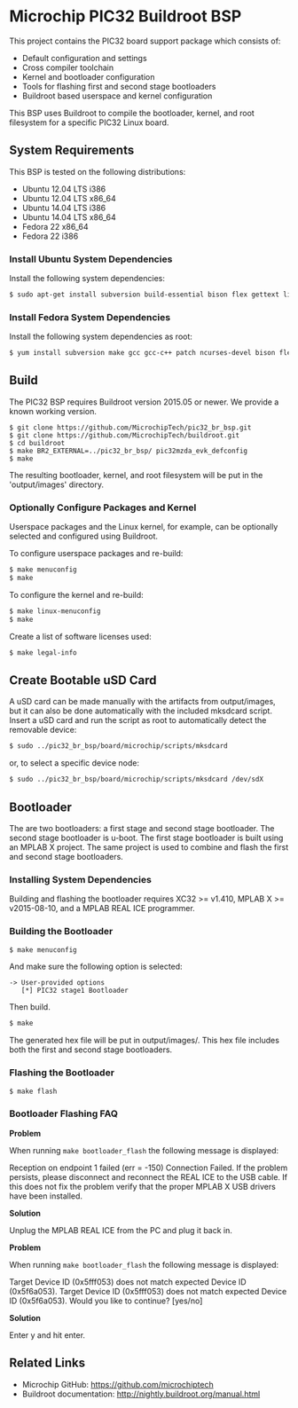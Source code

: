 # Microchip PIC32 Buildroot BSP

This project contains the PIC32 board support package which consists of:
* Default configuration and settings
* Cross compiler toolchain
* Kernel and bootloader configuration
* Tools for flashing first and second stage bootloaders
* Buildroot based userspace and kernel configuration

This BSP uses Buildroot to compile the bootloader, kernel, and root filesystem for a specific PIC32 Linux board.


## System Requirements

This BSP is tested on the following distributions:
* Ubuntu 12.04 LTS i386
* Ubuntu 12.04 LTS x86_64
* Ubuntu 14.04 LTS i386
* Ubuntu 14.04 LTS x86_64
* Fedora 22 x86_64
* Fedora 22 i386


### Install Ubuntu System Dependencies

Install the following system dependencies:
```sh
$ sudo apt-get install subversion build-essential bison flex gettext libncurses5-dev texinfo autoconf automake libtool mercurial git-core gperf gawk expat curl cvs libexpat-dev bzr
```

### Install Fedora System Dependencies

Install the following system dependencies as root:
```sh
$ yum install subversion make gcc gcc-c++ patch ncurses-devel bison flex gettext texinfo gawk bc autoconf automake libtool mercurial git gperf expat curl cvs bzr
```

## Build

The PIC32 BSP requires Buildroot version 2015.05 or newer.  We provide a known working version.

    $ git clone https://github.com/MicrochipTech/pic32_br_bsp.git
    $ git clone https://github.com/MicrochipTech/buildroot.git
    $ cd buildroot
    $ make BR2_EXTERNAL=../pic32_br_bsp/ pic32mzda_evk_defconfig
    $ make

The resulting bootloader, kernel, and root filesystem will be put in the 'output/images' directory.


### Optionally Configure Packages and Kernel

Userspace packages and the Linux kernel, for example, can be optionally selected and configured using Buildroot.

To configure userspace packages and re-build:
```sh
$ make menuconfig
$ make
```

To configure the kernel and re-build:
```sh
$ make linux-menuconfig
$ make
```

Create a list of software licenses used:
```sh
$ make legal-info
```

## Create Bootable uSD Card

A uSD card can be made manually with the artifacts from output/images, but it can also be done automatically with the included mksdcard script.  Insert a uSD card and run the script as root to automatically detect the removable device:

```sh
$ sudo ../pic32_br_bsp/board/microchip/scripts/mksdcard
```
or, to select a specific device node:

```sh
$ sudo ../pic32_br_bsp/board/microchip/scripts/mksdcard /dev/sdX
```

## Bootloader

The are two bootloaders: a first stage and second stage bootloader.  The second stage bootloader is u-boot.  The first stage bootloader is built using an MPLAB X project.  The same project is used to combine and flash the first and second stage bootloaders.

### Installing System Dependencies

Building and flashing the bootloader requires XC32 >= v1.410, MPLAB X >= v2015-08-10, and a MPLAB REAL ICE programmer.

### Building the Bootloader

```sh
$ make menuconfig
```

And make sure the following option is selected:

```text
-> User-provided options
   [*] PIC32 stage1 Bootloader
```

Then build.

```sh
$ make
```

The generated hex file will be put in output/images/.  This hex file includes both the first and second stage bootloaders.

### Flashing the Bootloader

```sh
$ make flash
```

### Bootloader Flashing FAQ

**Problem**

When running `make bootloader_flash` the following message is displayed:

Reception on endpoint 1 failed (err = -150)
Connection Failed.
If the problem persists, please disconnect and reconnect the REAL ICE to the USB cable. If this does not fix the problem verify that the proper MPLAB X USB drivers have been installed.

**Solution**

Unplug the MPLAB REAL ICE from the PC and plug it back in.

**Problem**

When running `make bootloader_flash` the following message is displayed:

Target Device ID (0x5fff053) does not match expected Device ID (0x5f6a053).
Target Device ID (0x5fff053) does not match expected Device ID (0x5f6a053). Would you like to continue? [yes/no]

**Solution**

Enter y and hit enter.


## Related Links
* Microchip GitHub: https://github.com/microchiptech
* Buildroot documentation: http://nightly.buildroot.org/manual.html

